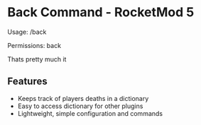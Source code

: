 # Back Command - RocketMod 5

Usage: /back 

Permissions: back

Thats pretty much it

## Features

* Keeps track of players deaths in a dictionary
* Easy to access dictionary for other plugins
* Lightweight, simple configuration and commands
